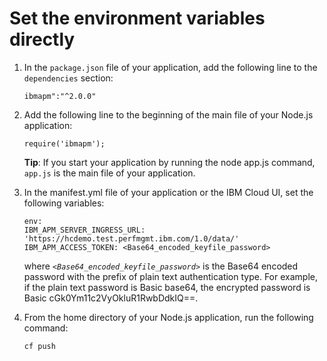 # Set the environment variables directly

1. In the `package.json` file of your application, add the following line to the `dependencies` section:
    ```
    ibmapm":"^2.0.0"
    ```
2. Add the following line to the beginning of the main file of your Node.js
application:
    ```
    require('ibmapm');
    ```
    
    **Tip**: If you start your application by running the node app.js command, `app.js` is the main file of your application.
3. In the manifest.yml file of your application or the IBM Cloud UI, set the following variables:
    ```
    env:
    IBM_APM_SERVER_INGRESS_URL: 'https://hcdemo.test.perfmgmt.ibm.com/1.0/data/'
    IBM_APM_ACCESS_TOKEN: <Base64_encoded_keyfile_password>
    ```
    where *`<Base64_encoded_keyfile_password>`* is the Base64 encoded password with the prefix of plain text authentication type. For example, if the plain text password is Basic base64, the encrypted password is Basic cGk0Ym11c2VyOkluR1RwbDdkIQ==.

4. From the home directory of your Node.js application, run the following
command:
    ```
    cf push
    ```

